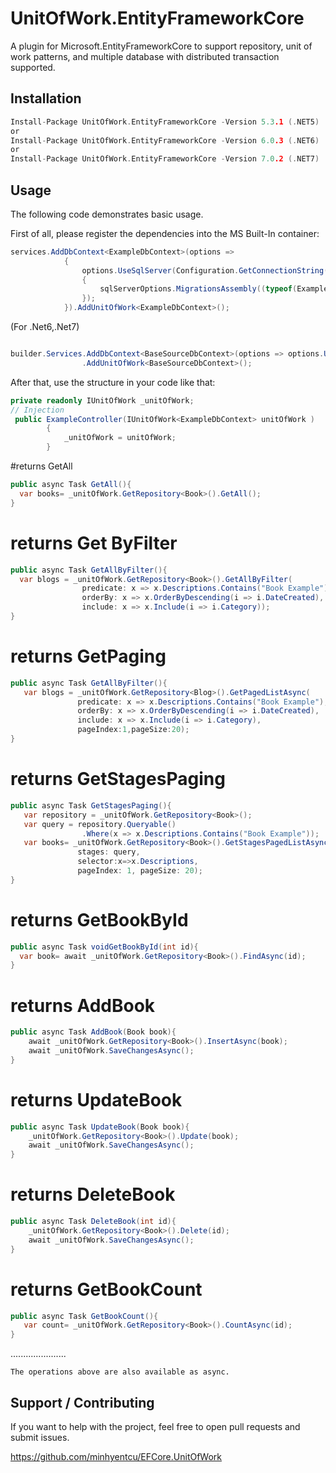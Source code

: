 # UnitOfWork.EntityFrameworkCore

A plugin for Microsoft.EntityFrameworkCore to support repository, unit of work patterns, and multiple database with distributed transaction supported.


## Installation
```c
Install-Package UnitOfWork.EntityFrameworkCore -Version 5.3.1 (.NET5)
or
Install-Package UnitOfWork.EntityFrameworkCore -Version 6.0.3 (.NET6)
or
Install-Package UnitOfWork.EntityFrameworkCore -Version 7.0.2 (.NET7)
```


## Usage
The following code demonstrates basic usage.

First of all, please register the dependencies into the MS Built-In container:
```csharp
services.AddDbContext<ExampleDbContext>(options =>
            {
                options.UseSqlServer(Configuration.GetConnectionString(SystemConstants.MainConnectionString), sqlServerOptions =>
                {
                    sqlServerOptions.MigrationsAssembly((typeof(ExampleDbContext).Assembly).GetName().Name);
                });
            }).AddUnitOfWork<ExampleDbContext>();

```
(For .Net6,.Net7)
```csharp

builder.Services.AddDbContext<BaseSourceDbContext>(options => options.UseSqlServer(builder.Configuration.GetConnectionString(SystemConstants.MainConnectionString)))
                .AddUnitOfWork<BaseSourceDbContext>();
```
After that, use the structure in your code like that:
```csharp
private readonly IUnitOfWork _unitOfWork;
// Injection
 public ExampleController(IUnitOfWork<ExampleDbContext> unitOfWork )
        {
            _unitOfWork = unitOfWork;
        }
```
#returns GetAll
```csharp
public async Task GetAll(){
  var books= _unitOfWork.GetRepository<Book>().GetAll();
}
```
# returns Get ByFilter
```csharp
public async Task GetAllByFilter(){
  var blogs = _unitOfWork.GetRepository<Book>().GetAllByFilter(
                predicate: x => x.Descriptions.Contains("Book Example"),
                orderBy: x => x.OrderByDescending(i => i.DateCreated),
                include: x => x.Include(i => i.Category));
}
```
# returns GetPaging
```csharp
public async Task GetAllByFilter(){
   var blogs = _unitOfWork.GetRepository<Blog>().GetPagedListAsync(
               predicate: x => x.Descriptions.Contains("Book Example"),
               orderBy: x => x.OrderByDescending(i => i.DateCreated),
               include: x => x.Include(i => i.Category),
               pageIndex:1,pageSize:20);
}
```
# returns GetStagesPaging
```csharp
public async Task GetStagesPaging(){
   var repository = _unitOfWork.GetRepository<Book>();
   var query = repository.Queryable()
                .Where(x => x.Descriptions.Contains("Book Example"));
   var books= _unitOfWork.GetRepository<Book>().GetStagesPagedListAsync(
               stages: query,
               selector:x=>x.Descriptions,
               pageIndex: 1, pageSize: 20);
}
```
# returns GetBookById
```csharp
public async Task voidGetBookById(int id){
  var book= await _unitOfWork.GetRepository<Book>().FindAsync(id);
}
```
# returns AddBook
```csharp
public async Task AddBook(Book book){
    await _unitOfWork.GetRepository<Book>().InsertAsync(book);
    await _unitOfWork.SaveChangesAsync();
}
```
# returns UpdateBook
```csharp
public async Task UpdateBook(Book book){
    _unitOfWork.GetRepository<Book>().Update(book);
    await _unitOfWork.SaveChangesAsync();
}
```
# returns DeleteBook
```csharp
public async Task DeleteBook(int id){
    _unitOfWork.GetRepository<Book>().Delete(id);
    await _unitOfWork.SaveChangesAsync();
}
```
# returns GetBookCount
```csharp
public async Task GetBookCount(){
   var count= _unitOfWork.GetRepository<Book>().CountAsync(id);
}
```
......................
```
The operations above are also available as async.
```
## Support / Contributing

If you want to help with the project, feel free to open pull requests and submit issues.

https://github.com/minhyentcu/EFCore.UnitOfWork

